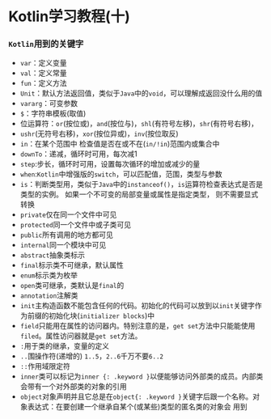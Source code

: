 Kotlin学习教程(十)
===


### `Kotlin`用到的关键字

- `var`：定义变量
- `val`：定义常量
- `fun`：定义方法
- `Unit`：默认方法返回值，类似于`Java`中的`void`，可以理解成返回没什么用的值
- `vararg`：可变参数
- `$`：字符串模板(取值)
- 位运算符：`or`(按位或)，`and`(按位与)，`shl`(有符号左移)，`shr`(有符号右移)，
- `ushr`(无符号右移)，`xor`(按位异或)，`inv`(按位取反)
- `in`：在某个范围中 检查值是否在或不在(`in/!in`)范围内或集合中
- `downTo`：递减，循环时可用，每次减1
- `step`:步长，循环时可用，设置每次循环的增加或减少的量
- `when`:`Kotlin`中增强版的`switch`，可以匹配值，范围，类型与参数
- `is`：判断类型用，类似于`Java`中的`instanceof()`，`is`运算符检查表达式是否是类型的实例。 如果一个不可变的局部变量或属性是指定类型，
则不需要显式转换
- `private`仅在同一个文件中可见
- `protected`同一个文件中或子类可见
- `public`所有调用的地方都可见
- `internal`同一个模块中可见
- `abstract`抽象类标示
- `final`标示类不可继承，默认属性
- `enum`标示类为枚举
- `open`类可继承，类默认是`final`的
- `annotation`注解类
- `init`主构造函数不能包含任何的代码。初始化的代码可以放到以`init`关键字作为前缀的初始化块(`initializer blocks`)中
- `field`只能用在属性的访问器内。特别注意的是，`get set`方法中只能能使用`filed`。属性访问器就是`get set`方法。
- `:`用于类的继承，变量的定义 
-  `..`围操作符(递增的) `1..5`，`2..6`千万不要`6..2`
- `::`作用域限定符
- `inner`类可以标记为`inner {: .keyword }`以便能够访问外部类的成员。内部类会带有一个对外部类的对象的引用
- `object`对象声明并且它总是在`object{: .keyword }`关键字后跟一个名称。对象表达式：在要创建一个继承自某个(或某些)类型的匿名类的对象会
用到

